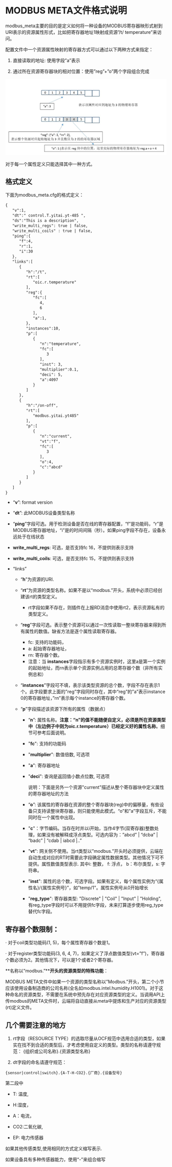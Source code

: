 

# MODBUS META文件格式说明

modbus_meta主要的目的是定义如何将一种设备的MODBUS寄存器映形式射到URI表示的资源属性形式，比如把寄存器地址1映射成资源”/t/ temperature”来访问。

 配置文件中一个资源属性映射的寄存器方式可以通过以下两种方式来指定：

1. 直接读取的地址: 使用字段”a”表示

2. 通过所在资源寄存器块的相对位置：使用”reg”+”o”两个字段组合完成

![](./mb_meta.JPG)

对于每一个属性定义只能选择其中一种方式。

## 格式定义

下面为modbus_meta.cfg的格式定义：

```
{
   "v":1,
   "dt":" control.T.yitai.yt-485 ",
   "ds":"This is a description",
   "write_multi_regs": true | false,
   "write_multi_coils" : true | false,
   "ping":{
      "f":4,
      "r":1,
      "i":30
   },
   "links":[
      {
         "h":"/t",
         "rt":[
            "oic.r.temperature"
         ],
         "reg":{
            "fc":[
               4,
               6
            ],
            "a":1,
         },
         "instances":10,
         "p":[
            {
               "n":"temperature",
               "fc":[
                  3
               ],
               "inst": 3,
               "multiplier":0.1,
               "deci": 5,
               "a":4097
            }
         ]
      },
      {
         "h":"/on-off",
         "rt":[
            "modbus.yitai.yt485"
         ],
         "p":[
            {
               "n":"current",
               "vt":"f",
               "fc":[
                  3
               ],
               "o":4,
               "c":"abcd"
            }
         ]
      }
   ]
}
```



- “**v**”: format version

- “**dt**”: 此MODBUS设备类型名称

-  “**ping**”字段可选。用于检测设备是否在线的寄存器配置，“f”是功能码，“r”是MODBUS寄存器地址，“i”是的时间间隔（秒）。如果ping字段不存在，设备永远处于在线状态

-  **write_multi_regs**: 可选，是否支持fc 16，不提供则表示支持
-  **write_multi_coils**: 可选，是否支持fc 15，不提供则表示支持


- “links”

  - “**h**”为资源的URI. 
  - “**rt**”为资源的类型名称。如果不是以“modbus.”开头，系统中必须已经创建该rt的类型定义。
    - rt字段如果不存在，则插件在上报RD消息中使用rt2，表示资源私有的类型定义。
  - “**reg**”字段可选。表示整个资源可以通过一次性读取一整块寄存器来得到所有属性的数值。缺省方法是逐个属性读取寄存器。
    - fc: 支持的功能码，
    - a: 起始寄存器地址，
    - rn: 寄存器个数。
    - 注意：当 **instances**字段指示有多个资源实例时，这里a是第一个实例的起始地址，而rn表示单个资源实例占用的总寄存器个数（非所有实例总和）
  -  “**instances**”字段可不填，表示该类型资源的总个数，字段不存在表示1个。此字段要求上面的”reg”字段同时存在，其中“reg”的”a”表示instance 0的寄存器地址，”rn”表示每个instance的寄存器个数。

  - “**p**”字段描述该资源下所有的属性（数据点）

    - “**n**”: 属性名称。**注意：“n”的值不能随便自定义，必须是所在资源类型中（左边例子中则为oic.r.temperature）已经定义好的属性名称**。细节可参考后面说明。

    - "**fc**": 支持的功能码

    - "**multiplier**": 数值倍数, 可选项

    - "**a**": 寄存器地址

    - "**deci**": 查询是返回值小数点位数, 可选项

      说明：下面是另外一个资源"current"描述从整个寄存器块中定义属性的寄存器地址的方法

    - “**o**”: 该属性的寄存器在资源的整个寄存器块(reg)中的偏移量，有些设备只支持读整块寄存器，则只能使用此模式。“o”和”a”字段互斥，不能同时在一个属性中出现。

    - "**c**"：字节编码。当存在时并以i开始，当作4字节(双寄存器)整数处理，如果没有被解释成浮点类型。可选内容为：”abcd” | “dcba” | “badc” | “cdab | iabcd |..”

    - "**vt**": 网关侧不使用。当rt类型以”modbus.”开头时必须提供，云端在自动生成对应的RT时需要此字段确定属性数据类型。其他情况下可不提供。属性数值类型表示. 其中i: 整数， f: 浮点， b：布尔类型，s: 字符串。

    - "**inst**": 属性的总个数，可选字段。如果有定义，每个属性实例为“{属性名}/{属性实例号}”，如"temp/1"。属性实例号从0开始增长

    - "**reg_type**": 寄存器类型: "Discrete" | "Coil" | "Input" | "Holding", 有reg_type字段时可以不用提供fc字段，未来打算逐步使用reg_type替代fc字段。


## **寄存器个数限制**：

·       对于coil类型功能码(1, 5)，每个属性寄存器个数是1。

·       对于register类型功能码(3, 6, 4, 7)，如果定义了浮点数值类型(vt=”f”)，寄存器个数必须为2。其他情况下，可以是1个或者2个寄存器。



**名称以“modbus.”****开头的资源类型的特殊功能**：

MODBUS META文件中如果一个资源的类型名称以”Modbus.”开头，第二个小节应该使用设备制造商的公司名称(全名如modbus.intel.humidity.H1001)。对于这种命名的资源类型，不需要在系统中预先存在对应资源类型的定义。当调用API上传modbus的META文件时，云端将自动直接从meta中提炼和生产对应的资源类型(rt)定义文件。

  

## 几个需要注意的地方

1. rt字段（RESOURCE TYPE）的选取尽量从OCF规范中选用合适的类型，如果实在找不到合适的类型后，才考虑使用自定义的类型。类型的名称请遵守规范： {组织或公司名称}.{资源类型名称}

2. dt字段的命名请遵守规范：

```
{sensor|control|switch}.{A-T-H-CO2}.{厂商}.{设备型号}
```

第二段中

- T: 温度, 

- H:湿度， 

- A：电流，

- CO2:二氧化碳, 

- EP: 电力传感器

 

如果其他传感类型,使用相同的方式定义缩写表示.

如果设备具有多种传感器能力，使用“-”来组合缩写